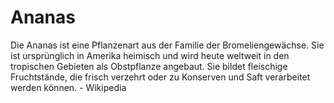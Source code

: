 # Ananas
Die Ananas ist eine Pflanzenart aus der Familie der Bromeliengewächse. 
Sie ist ursprünglich in Amerika heimisch und wird heute weltweit in den tropischen Gebieten als Obstpflanze angebaut. 
Sie bildet fleischige Fruchtstände, die frisch verzehrt oder zu Konserven und Saft verarbeitet werden können. - Wikipedia
